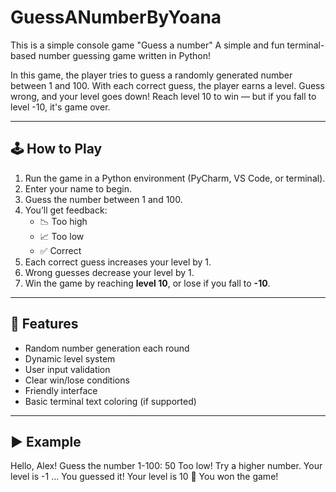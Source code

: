 # GuessANumberByYoana
This is a simple console game "Guess a number"
A simple and fun terminal-based number guessing game written in Python!

In this game, the player tries to guess a randomly generated number between 1 and 100. With each correct guess, the player earns a level. Guess wrong, and your level goes down! Reach level 10 to win — but if you fall to level -10, it's game over.

---

## 🕹️ How to Play

1. Run the game in a Python environment (PyCharm, VS Code, or terminal).
2. Enter your name to begin.
3. Guess the number between 1 and 100.
4. You’ll get feedback:  
   - 📉 Too high  
   - 📈 Too low  
   - ✅ Correct
5. Each correct guess increases your level by 1.
6. Wrong guesses decrease your level by 1.
7. Win the game by reaching **level 10**, or lose if you fall to **-10**.

---

## 🔧 Features

- Random number generation each round
- Dynamic level system
- User input validation
- Clear win/lose conditions
- Friendly interface
- Basic terminal text coloring (if supported)

---
## ▶️ Example
Hello, Alex!
Guess the number 1-100: 50
Too low! Try a higher number.
Your level is -1
...
You guessed it!
Your level is 10
🎉 You won the game!
